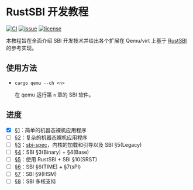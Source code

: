 ﻿# RustSBI 开发教程

[![CI](https://github.com/YdrMaster/rustsbi-tutorial/actions/workflows/workflow.yml/badge.svg?branch=main)](https://github.com/YdrMaster/rustsbi-tutorial/actions)
[![issue](https://img.shields.io/github/issues/YdrMaster/rustsbi-tutorial)](https://github.com/YdrMaster/rustsbi-tutorial/issues)
[![license](https://img.shields.io/github/license/YdrMaster/rustsbi-tutorial)](LICENSE)

本教程旨在全面介绍 SBI 开发技术并给出各个扩展在 Qemu/virt 上基于 [RustSBI](https://crates.io/crates/rustsbi) 的参考实现。

## 使用方法

- `cargo qemu --ch <n>`

  在 qemu 运行第 `n` 章的 SBI 软件。

## 进度

- [x] [§1](ch1)：简单的机器态裸机应用程序
- [ ] [§2](ch2)：复杂的机器态裸机应用程序
- [ ] [§3](ch3)：[sbi-spec](https://crates.io/crates/sbi-spec)，内核的加载和引导以及 SBI §5(Legacy)
- [ ] [§4](ch4)：SBI §3(Binary) + §4(Base)
- [ ] [§5](ch5)：使用 RustSBI + SBI §10(SRST)
- [ ] [§6](ch6)：SBI §6(TIME) + §7(sPI)
- [ ] [§7](ch7)：SBI §9(HSM)
- [ ] [§8](ch8)：SBI 多核支持
